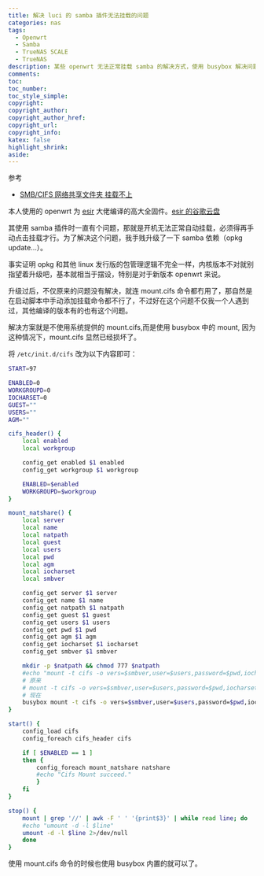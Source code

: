 ```yaml
---
title: 解决 luci 的 samba 插件无法挂载的问题
categories: nas
tags:
  - Openwrt
  - Samba
  - TrueNAS SCALE
  - TrueNAS
description: 某些 openwrt 无法正常挂载 samba 的解决方式，使用 busybox 解决问题。
comments:
toc:
toc_number:
toc_style_simple:
copyright:
copyright_author:
copyright_author_href:
copyright_url:
copyright_info:
katex: false
highlight_shrink:
aside:
---
```


参考

- [SMB/CIFS 网络共享文件夹 挂载不上](https://github.com/stupidloud/nanopi-openwrt/issues/988)

本人使用的 openwrt 为 [esir](https://www.youtube.com/c/esirplayground) 大佬编译的高大全固件。[esir 的谷歌云盘](https://drive.google.com/drive/folders/1dqNUrMf9n7i3y1aSh68U5Yf44WQ3KCuh)

其使用 samba 插件时一直有个问题，那就是开机无法正常自动挂载，必须得再手动点击挂载才行。为了解决这个问题，我手贱升级了一下 samba 依赖（opkg update...）。

事实证明 opkg 和其他 linux 发行版的包管理逻辑不完全一样，内核版本不对就别指望着升级吧，基本就相当于摆设，特别是对于新版本 openwrt 来说。

升级过后，不仅原来的问题没有解决，就连 mount.cifs 命令都冇用了，那自然是在启动脚本中手动添加挂载命令都不行了，不过好在这个问题不仅我一个人遇到过，其他编译的版本有的也有这个问题。

解决方案就是不使用系统提供的 mount.cifs,而是使用 busybox 中的 mount, 因为这种情况下，mount.cifs 显然已经损坏了。

将 `/etc/init.d/cifs` 改为以下内容即可：

```bash
START=97

ENABLED=0
WORKGROUPD=0
IOCHARSET=0
GUEST=""
USERS=""
AGM=""

cifs_header() {
    local enabled
    local workgroup

    config_get enabled $1 enabled
    config_get workgroup $1 workgroup

    ENABLED=$enabled
    WORKGROUPD=$workgroup
}

mount_natshare() {
    local server
    local name
    local natpath
    local guest
    local users
    local pwd
    local agm
    local iocharset
    local smbver

    config_get server $1 server
    config_get name $1 name
    config_get natpath $1 natpath
    config_get guest $1 guest
    config_get users $1 users
    config_get pwd $1 pwd
    config_get agm $1 agm
    config_get iocharset $1 iocharset
    config_get smbver $1 smbver

    mkdir -p $natpath && chmod 777 $natpath
    #echo "mount -t cifs -o vers=$smbver,user=$users,password=$pwd,iocharset=$iocharset,$agm //$server/$name $natpath"
    # 原来
    # mount -t cifs -o vers=$smbver,user=$users,password=$pwd,iocharset=$iocharset,$agm //$server/$name $natpath
    # 现在
    busybox mount -t cifs -o vers=$smbver,user=$users,password=$pwd,iocharset=$iocharset,$agm //$server/$name $natpath
}

start() {
    config_load cifs
    config_foreach cifs_header cifs

    if [ $ENABLED == 1 ]
    then {
        config_foreach mount_natshare natshare
        #echo "Cifs Mount succeed."
        }
    fi
}

stop() {
    mount | grep '//' | awk -F ' ' '{print$3}' | while read line; do
    #echo "umount -d -l $line"
    umount -d -l $line 2>/dev/null
    done
}
```

使用 mount.cifs 命令的时候也使用 busybox 内置的就可以了。
